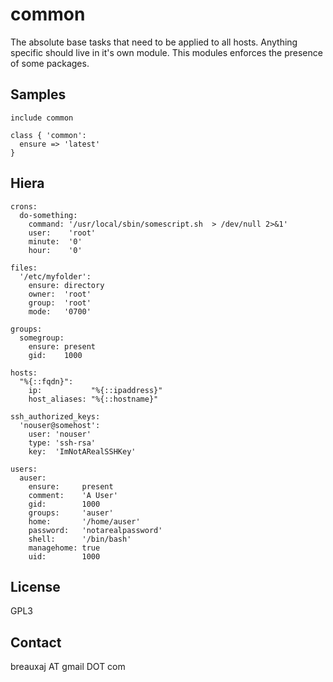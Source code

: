 common
======

The absolute base tasks that need to be applied to all hosts. Anything specific
should live in it's own module. This modules enforces the presence of some
packages.

Samples
-------
```
include common
```
```
class { 'common':
  ensure => 'latest'
}
```

Hiera
-----
```
crons:
  do-something:
    command: '/usr/local/sbin/somescript.sh  > /dev/null 2>&1'
    user:    'root'
    minute:  '0'
    hour:    '0'
```
```
files:
  '/etc/myfolder':
    ensure: directory
    owner:  'root'
    group:  'root'
    mode:   '0700'
```
```
groups:
  somegroup:
    ensure: present
    gid:    1000
```
```
hosts:
  "%{::fqdn}":
    ip:           "%{::ipaddress}"
    host_aliases: "%{::hostname}"
```
```
ssh_authorized_keys:
  'nouser@somehost':
    user: 'nouser'
    type: 'ssh-rsa'
    key:  'ImNotARealSSHKey'
```
```
users:
  auser:
    ensure:     present
    comment:    'A User'
    gid:        1000
    groups:     'auser'
    home:       '/home/auser'
    password:   'notarealpassword'
    shell:      '/bin/bash'
    managehome: true
    uid:        1000
```

License
-------
GPL3

Contact
-------
breauxaj AT gmail DOT com
